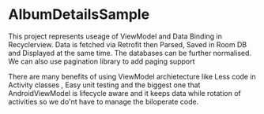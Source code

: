 # AlbumDetailsSample
This project represents useage of ViewModel and Data Binding in Recyclerview. Data is fetched via Retrofit then Parsed, Saved in Room DB and Displayed at the same time.
The databases can be further normalised.
We can also use pagination library to add paging support 

There are many benefits of using ViewModel archietecture like Less code in Activity classes , Easy unit testing and the biggest one that AndroidViewModel is lifecycle aware and it keeps data while rotation of activities so we do'nt have to manage the biloperate code.
